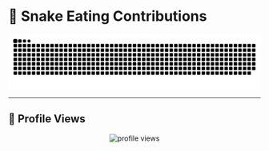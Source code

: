 # 🐍 Snake Eating Contributions

![Snake animation](https://raw.githubusercontent.com/Platane/snk/output/github-contribution-grid-snake-dark.svg)

---

## 👀 Profile Views
<p align="center">
  <img src="https://komarev.com/ghpvc/?username=kidxnox3&label=Visitors&color=0e75b6&style=flat" alt="profile views" />
</p>
